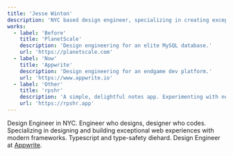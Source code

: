 ```yaml
---
title: 'Jesse Winton'
description: 'NYC based design engineer, specializing in creating exceptional web experiences with modern frameworks.'
works:
  - label: 'Before'
    title: 'PlanetScale'
    description: 'Design engineering for an elite MySQL database.'
    url: 'https://planetscale.com'
  - label: 'Now'
    title: 'Appwrite'
    description: 'Design engineering for an endgame dev platform.'
    url: 'https://www.appwrite.io'
  - label: 'Other'
    title: 'rpshr'
    description: 'A simple, delightful notes app. Experimenting with new design patterns.'
    url: 'https://rpshr.app'
---
```


Design Engineer in NYC. Engineer who designs, designer who codes. Specializing in designing and building exceptional web experiences with modern frameworks. Typescript and type-safety diehard. Design Engineer at [Appwrite](https://appwrite.io).
